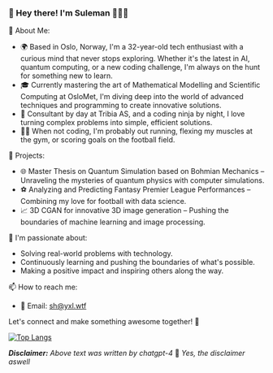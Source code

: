 ### 👋 Hey there! I'm Suleman 👨🏾‍🚀

🚀 About Me:
- 🌍 Based in Oslo, Norway, I'm a 32-year-old tech enthusiast with a curious mind that never stops exploring. Whether it's the latest in AI, quantum computing, or a new coding challenge, I'm always on the hunt for something new to learn.
- 🎓 Currently mastering the art of Mathematical Modelling and Scientific Computing at OsloMet, I'm diving deep into the world of advanced techniques and programming to create innovative solutions.
- 💼 Consultant by day at Tribia AS, and a coding ninja by night, I love turning complex problems into simple, efficient solutions.
- 🏃‍♂️ When not coding, I'm probably out running, flexing my muscles at the gym, or scoring goals on the football field.

🔨 Projects:
- 🌐 Master Thesis on Quantum Simulation based on Bohmian Mechanics – Unraveling the mysteries of quantum physics with computer simulations.
- ⚽ Analyzing and Predicting Fantasy Premier League Performances – Combining my love for football with data science.
- 📈 3D CGAN for innovative 3D image generation – Pushing the boundaries of machine learning and image processing.

🎯 I'm passionate about:
- Solving real-world problems with technology.
- Continuously learning and pushing the boundaries of what's possible.
- Making a positive impact and inspiring others along the way.

📫 How to reach me:
- 📧 Email: [sh@yxl.wtf](mailto:sh@yxl.wtf)

Let's connect and make something awesome together! 🌟



[![Top Langs](https://github-readme-stats.vercel.app/api/top-langs/?username=sulemvn&layout=compact&theme=tokyonight&border_color=e303fc)](https://github.com/anuraghazra/github-readme-stats) 

***Disclaimer:*** *Above text was written by chatgpt-4* 🤖 *Yes, the disclaimer aswell*


